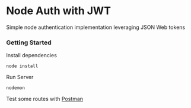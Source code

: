 # Node Auth with JWT

Simple node authentication implementation leveraging JSON Web tokens

### Getting Started 

Install dependencies
```
node install
```

Run Server
```
nodemon
```

Test some routes with [Postman](https://www.getpostman.com/)